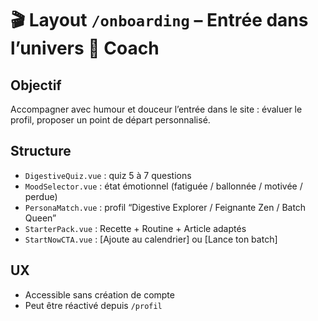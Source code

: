 # 🎬 Layout `/onboarding` – Entrée dans l’univers 💩 Coach

## Objectif
Accompagner avec humour et douceur l’entrée dans le site : évaluer le profil, proposer un point de départ personnalisé.

## Structure

- `DigestiveQuiz.vue` : quiz 5 à 7 questions
- `MoodSelector.vue` : état émotionnel (fatiguée / ballonnée / motivée / perdue)
- `PersonaMatch.vue` : profil “Digestive Explorer / Feignante Zen / Batch Queen”
- `StarterPack.vue` : Recette + Routine + Article adaptés
- `StartNowCTA.vue` : [Ajoute au calendrier] ou [Lance ton batch]

## UX
- Accessible sans création de compte
- Peut être réactivé depuis `/profil`

